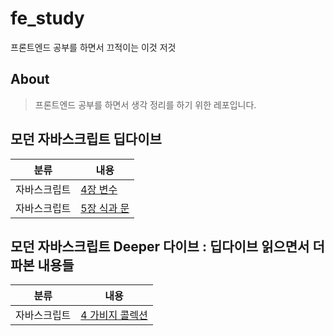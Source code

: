 # fe_study

프론트엔드 공부를 하면서 끄적이는 이것 저것

## About

> 프론트엔드 공부를 하면서 생각 정리를 하기 위한 레포입니다.

## 모던 자바스크립트 딥다이브

| 분류         | 내용                                                                                                                  |
| ------------ | --------------------------------------------------------------------------------------------------------------------- |
| 자바스크립트 | [4장 변수](https://github.com/Pyotato/fe_study/blob/main/modern_javascrip_deep_dive/4_variable.md)                    |
| 자바스크립트 | [5장 식과 문](https://github.com/Pyotato/fe_study/blob/main/modern_javascrip_deep_dive/5_expression_and_statement.md) |

## 모던 자바스크립트 Deeper 다이브 : 딥다이브 읽으면서 더 파본 내용들

| 분류         | 내용                                                                                                      |
| ------------ | --------------------------------------------------------------------------------------------------------- |
| 자바스크립트 | [4 가비지 콜렉션](https://github.com/Pyotato/fe_study/blob/main/modern_javascrip_deep_dive/4_variable.md) |
